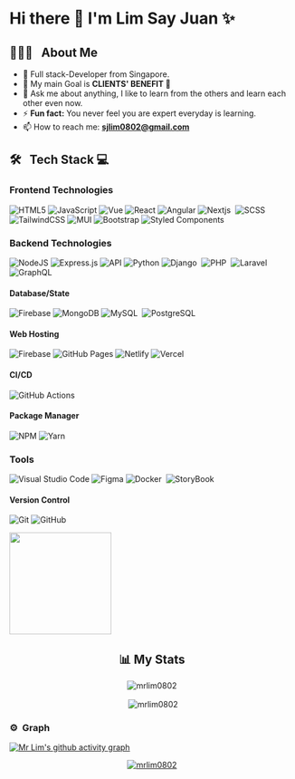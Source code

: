 



# Hi there 👋 I'm Lim Say Juan ✨


## 👨🏻‍💻 &nbsp; About Me
- 🚀 Full stack-Developer  from Singapore. 
- 👯 My main Goal is <strong> CLIENTS' BENEFIT </strong> 🤝
- 💬 Ask me about anything, I like to learn from the others and learn each other even now.<br>
-  ⚡️ <strong>Fun fact:</strong> You never feel you are expert everyday is learning.<br>
-   📫 How to reach me: <strong>sjlim0802@gmail.com</strong>

  
## 🛠 &nbsp; Tech Stack 💻

### Frontend Technologies
 
![HTML5](https://img.shields.io/badge/-HTML5-000?style=for-the-badge&logo=html5)
![JavaScript](https://img.shields.io/badge/-JavaScript-000?style=for-the-badge&logo=javascript)
![Vue](https://img.shields.io/badge/-VueJS-000?style=for-the-badge&logo=vue)
![React](https://img.shields.io/badge/-ReactJS-000?style=for-the-badge&logo=react)
![Angular](https://img.shields.io/badge/-AngluarJS-000?style=for-the-badge&logo=angular)
![Nextjs](https://img.shields.io/badge/-NextJS-000?style=for-the-badge&logo=nextjs)&nbsp; 
![SCSS](https://img.shields.io/badge/-SCSS-000?style=for-the-badge&logo=scss) 
![TailwindCSS](https://img.shields.io/badge/-TailwindCSS-000?style=for-the-badge&logo=tailwind-css)
![MUI](https://img.shields.io/badge/-MUI-000?style=for-the-badge&logo=MUI)
![Bootstrap](https://img.shields.io/badge/-Bootstrap-000?style=for-the-badge&logo=bootstrap)
![Styled Components](https://img.shields.io/badge/Styled%20components-000?logo=styled-components&logoColor=12&style=for-the-badge)

 
### Backend Technologies
![NodeJS](https://img.shields.io/badge/-NodeJS-000?style=for-the-badge&logo=node.js&logoColor=pink)
![Express.js](https://img.shields.io/badge/-ExpressJS-000?style=for-the-badge&logo=express)
![API](https://img.shields.io/badge/-API-000?style=for-the-badge&logo=fastapi)
![Python](https://img.shields.io/badge/-python-000?style=for-the-badge&logo=python)
![Django](https://img.shields.io/badge/-Django-000?style=for-the-badge&logo=django)&nbsp;
![PHP](https://img.shields.io/badge/-PHP-000?style=for-the-badge&logo=PHP)&nbsp;
![Laravel](https://img.shields.io/badge/-Laravel-000?style=for-the-badge&logo=Laravel)&nbsp;
![GraphQL](https://img.shields.io/badge/-GraphQL-000?style=for-the-badge&logo=GraphQL)&nbsp;
  
#### Database/State
![Firebase](https://img.shields.io/badge/-Firebase-000?style=for-the-badge&logo=firebase)
![MongoDB](https://img.shields.io/badge/-MongoDB-000?style=for-the-badge&logo=mongodb)
![MySQL](https://img.shields.io/badge/-mysql-000?style=for-the-badge&logo=mysql)&nbsp;
![PostgreSQL](https://img.shields.io/badge/-PostgreSQL-000?style=for-the-badge&logo=PostgreSQL)&nbsp;


#### Web Hosting
![Firebase](https://img.shields.io/badge/-Firebase-000?style=for-the-badge&logo=firebase)
![GitHub Pages](https://img.shields.io/badge/-GitHub%20Pages-000?style=for-the-badge&logo=github)
![Netlify](https://img.shields.io/badge/-Netlify-000?style=for-the-badge&logo=netlify)
![Vercel](https://img.shields.io/badge/-Vercel-000?style=for-the-badge&logo=vercel)

#### CI/CD
![GitHub Actions](https://img.shields.io/badge/-github%20actions-000?style=for-the-badge&logo=githubactions)

#### Package Manager
![NPM](https://img.shields.io/badge/-NPM-000?style=for-the-badge&logo=npm)
![Yarn](https://img.shields.io/badge/-yarn-000?style=for-the-badge&logo=yarn)

### Tools

![Visual Studio Code](https://img.shields.io/badge/-Visual%20Studio%20Code-000?style=for-the-badge&logo=visual-studio-code&logoColor=007ACC)
![Figma](https://img.shields.io/badge/-Figma-000?style=for-the-badge&logo=figma)
![Docker](https://img.shields.io/badge/-Docker-000?style=for-the-badge&logo=docker)&nbsp;
![StoryBook](https://img.shields.io/badge/-StoryBook-000?style=for-the-badge&logo=storybook)&nbsp;
 
 #### Version Control
![Git](https://img.shields.io/badge/-Git-000?style=for-the-badge&logo=git)
![GitHub](https://img.shields.io/badge/-GitHub-000?style=for-the-badge&logo=github)

 <p align="left"> 
 <a href="https://github.com/mrlim0802">
  <img height="180em" src="https://github-readme-stats-eight-theta.vercel.app/api/top-langs/?username=mrlim0802&layout=compact&langs_count=8&theme=algolia"/>
 </a> 
</p>

 <h2 align="center">📊 My Stats</h2>
<!-- Contributions -->

<p align="center"><img align="center" src="https://github-readme-streak-stats.herokuapp.com/?user=mrlim0802" alt="mrlim0802" /></p>

<!-- Github stats -->

<p align="center">&nbsp;<img align="center" src="https://github-readme-stats.vercel.app/api?username=mrlim0802&show_icons=true&locale=en" alt="mrlim0802" /></p> 
 





### ⚙️ &nbsp;Graph

[![Mr Lim's github activity graph](https://github-readme-activity-graph.cyclic.app/graph?username=mrlim0802&bg_color=ffffff&color=333333&line=333333&point=0dc200&area=true&hide_border=true)](https://github.com/mrlim0802/github-readme-activity-graph)
 
<p align="center"> <a href="https://github.com/ryo-ma/github-profile-trophy"><img src="https://github-profile-trophy.vercel.app/?username=mrlim0802&theme=onedark" alt="mrlim0802" /></a> </p>                                                                                         
                                                                                           
  <div>
 </div>

<!--
<h3 align="center">Connect with me:</h3>
<p align="center">
<a href="https://www.linkedin.com/in/lim-say-juan-569438269/" target="_blank"><img src="https://upload.wikimedia.org/wikipedia/commons/thumb/c/c9/Linkedin.svg/1200px-Linkedin.svg.png"
' alt='LinkedIn' width="5%"></a>
<a href="https://sj-lim.onrender.com/" target="_blank" ><img src ="https://encrypted-tbn0.gstatic.com/images?q=tbn:ANd9GcQymJUKmmNHlaQcawVMWJi_twnNRVQYDehSXA&usqp=CAU" alt="Potfolio logo" width="5%" title='Potfolio'/>
</p>  
<p align="center"> <img src="https://komarev.com/ghpvc/?username=mrlim0802&label=Profile%20views&color=0e75b6&style=flat" alt="mrlim0802" /> </p> -->
